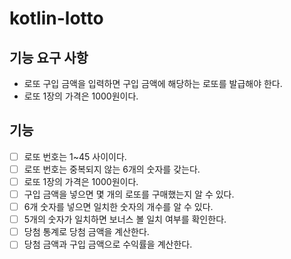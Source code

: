 # kotlin-lotto

## 기능 요구 사항
- 로또 구입 금액을 입력하면 구입 금액에 해당하는 로또를 발급해야 한다.
- 로또 1장의 가격은 1000원이다.

## 기능
- [ ] 로또 번호는 1~45 사이이다.
- [ ] 로또 번호는 중복되지 않는 6개의 숫자를 갖는다.
- [ ] 로또 1장의 가격은 1000원이다.
- [ ] 구입 금액을 넣으면 몇 개의 로또를 구매했는지 알 수 있다.
- [ ] 6개 숫자를 넣으면 일치한 숫자의 개수를 알 수 있다.
- [ ] 5개의 숫자가 일치하면 보너스 볼 일치 여부를 확인한다.
- [ ] 당첨 통계로 당첨 금액을 계산한다.
- [ ] 당첨 금액과 구입 금액으로 수익률을 계산한다.